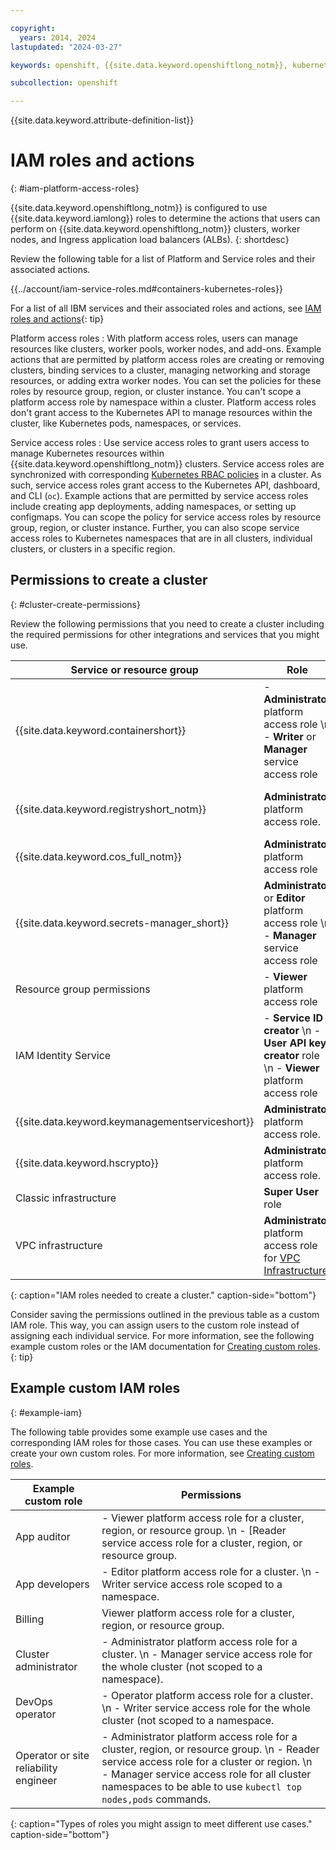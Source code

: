 ```yaml
---

copyright: 
  years: 2014, 2024
lastupdated: "2024-03-27"

keywords: openshift, {{site.data.keyword.openshiftlong_notm}}, kubernetes, infrastructure, policy, users, permissions, access, roles

subcollection: openshift

---
```


{{site.data.keyword.attribute-definition-list}}


# IAM roles and actions
{: #iam-platform-access-roles}

{{site.data.keyword.openshiftlong_notm}} is configured to use {{site.data.keyword.iamlong}} roles to determine the actions that users can perform on {{site.data.keyword.openshiftlong_notm}} clusters, worker nodes, and Ingress application load balancers (ALBs).
{: shortdesc}

Review the following table for a list of Platform and Service roles and their associated actions.

{{../account/iam-service-roles.md#containers-kubernetes-roles}}

For a list of all IBM services and their associated roles and actions, see [IAM roles and actions](/docs/account?topic=account-iam-service-roles-actions){: tip}


Platform access roles
:   With platform access roles, users can manage resources like clusters, worker pools, worker nodes, and add-ons. Example actions that are permitted by platform access roles are creating or removing clusters, binding services to a cluster, managing networking and storage resources, or adding extra worker nodes. You can set the policies for these roles by resource group, region, or cluster instance. You can't scope a platform access role by namespace within a cluster. Platform access roles don't grant access to the Kubernetes API to manage resources within the cluster, like Kubernetes pods, namespaces, or services.

Service access roles
:   Use service access roles to grant users access to manage Kubernetes resources within {{site.data.keyword.openshiftlong_notm}} clusters. Service access roles are synchronized with corresponding [Kubernetes RBAC policies](/docs/openshift?topic=openshift-understand-rbac) in a cluster. As such, service access roles grant access to the Kubernetes API, dashboard, and CLI (`oc`). Example actions that are permitted by service access roles include creating app deployments, adding namespaces, or setting up configmaps. You can scope the policy for service access roles by resource group, region, or cluster instance. Further, you can also scope service access roles to Kubernetes namespaces that are in all clusters, individual clusters, or clusters in a specific region. 

## Permissions to create a cluster
{: #cluster-create-permissions}

Review the following permissions that you need to create a cluster including the required permissions for other integrations and services that you might use.


| Service or resource group | Role | Scope | Required? |
| --- | --- | --- | --- |
| {{site.data.keyword.containershort}} | - **Administrator** platform access role  \n - **Writer** or **Manager** service access role | The resource group where you want to create a cluster. | Yes |
| {{site.data.keyword.registryshort_notm}} | **Administrator** platform access role. | An individual instance or all instances. Do not limit policies for {{site.data.keyword.registrylong_notm}} to the resource group level. | Yes |
| {{site.data.keyword.cos_full_notm}} | **Administrator** platform access role | An individual instance or all instances. | Yes |
| {{site.data.keyword.secrets-manager_short}} | **Administrator** or **Editor** platform access role  \n - **Manager** service access role | All resource groups | Required if you plan to use {{site.data.keyword.secrets-manager_short}} for encryption. |
| Resource group permissions | - **Viewer** platform access role  | The resource group where you want to create a cluster. | Yes |
| IAM Identity Service | - **Service ID creator**  \n - **User API key creator** role  \n - **Viewer** platform access role  | The resource group where you want to create a cluster. | Yes |
| {{site.data.keyword.keymanagementserviceshort}}| **Administrator** platform access role. | All instances or the specific instance you want to use. | Required if you plan to use {{site.data.keyword.keymanagementserviceshort}} for encryption. |
| {{site.data.keyword.hscrypto}} | **Administrator** platform access role. | All instances or the specific instance you want to use. | Required if you plan to use {{site.data.keyword.hscrypto}} for encryption. | 
| Classic infrastructure | **Super User** role | N/A | Yes | 
| VPC infrastructure | **Administrator** platform access role for [VPC Infrastructure](/docs/vpc?topic=vpc-iam-getting-started). | All instances or the specific instance you want to use. | Yes |
{: caption="IAM roles needed to create a cluster." caption-side="bottom"}


Consider saving the permissions outlined in the previous table as a custom IAM role. This way, you can assign users to the custom role instead of assigning each individual service. For more information, see the following example custom roles or the IAM documentation for [Creating custom roles](/docs/account?topic=account-custom-roles&interface=ui).
{: tip}



## Example custom IAM roles
{: #example-iam}

The following table provides some example use cases and the corresponding IAM roles for those cases. You can use these examples or create your own custom roles. For more information, see [Creating custom roles](/docs/account?topic=account-custom-roles&interface=ui).


| Example custom role | Permissions |
| --- | --- |
| App auditor | - Viewer platform access role for a cluster, region, or resource group.  \n - [Reader service access role for a cluster, region, or resource group. |
| App developers | - Editor platform access role for a cluster. \n - Writer service access role scoped to a namespace. |
| Billing | Viewer platform access role for a cluster, region, or resource group. |
| Cluster administrator | - Administrator platform access role for a cluster.  \n - Manager service access role for the whole cluster (not scoped to a namespace).|
| DevOps operator | - Operator platform access role for a cluster.  \n - Writer service access role for the whole cluster (not scoped to a namespace.  |
| Operator or site reliability engineer | - Administrator platform access role for a cluster, region, or resource group. \n - Reader service access role for a cluster or region.  \n - Manager service access role for all cluster namespaces to be able to use `kubectl top nodes,pods` commands. |
{: caption="Types of roles you might assign to meet different use cases." caption-side="bottom"}


